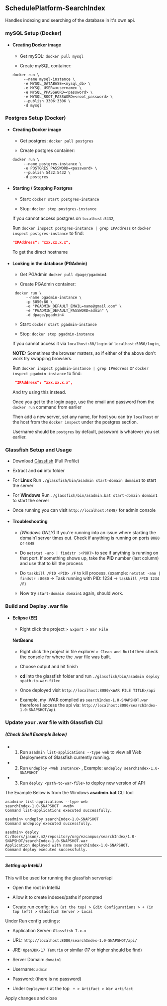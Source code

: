 

## SchedulePlatform-SearchIndex

Handles indexing and searching of the database in it's own api.



### mySQL Setup (Docker)

*   #### Creating Docker image

       - Get mySQL: `docker pull mysql`

       - Create mySQL container:
       ```shell
       docker run \
            --name mysql-instance \
            -e MYSQL_DATABASE=<mysql_db> \
            -e MYSQL_USER=<username> \
            -e MYSQL_PPASSWORD=<password> \
            -e MYSQL_ROOT_PASSWORD=<root_password> \
            --publish 3306:3306 \
            -d mysql
       ```



### Postgres Setup (Docker)

*   #### Creating Docker image

       - Get postgres: `docker pull postgres`

       - Create postgres container: 
       ```shell
       docker run \
            --name postgres-instance \
            -e POSTGRES_PASSWORD=<password> \
            --publish 5432:5432 \
            -d postgres
       ```

*   #### Starting / Stopping Postgres

       - Start: `docker start postgres-instance`

       - Stop: `docker stop postgres-instance`


    If you cannot access postgres on `localhost:5432`,
    
    Run `docker inspect postgres-instance | grep IPAddress` or `docker inspect postgres-instance` to find:
    ```json
    "IPAddress": "xxx.xx.x.x",
    ```
    To get the direct hostname


*   #### Looking in the database (PGAdmin)

       - Get PGAdmin `docker pull dpage/pgadmin4`

       - Create PGAdmin container:
       ```shell
        docker run \
             --name pgadmin-instance \
             -p 5050:80 \
             -e "PGADMIN_DEFAULT_EMAIL=name@gmail.com" \
             -e "PGADMIN_DEFAULT_PASSWORD=admin" \
             -d dpage/pgadmin4
       ```

       - Start: `docker start pgadmin-instance`

       - Stop: `docker stop pgadmin-instance`

       If you cannot access it via `localhost:80/login` or `localhost:5050/login`,

       **NOTE:** Sometimes the browser matters, so if either of the above don't work try swapping browsers.

       Run `docker inspect pgadmin-instance | grep IPAddress` or `docker inspect pgadmin-instance` to find:
       ```json
        "IPAddress": "xxx.xx.x.x",
       ```
       And try using this instead.


       Once you get to the login page, use the email and password from the `docker run` command from earlier

       Then add a new server, set any name, for host you can try `localhost` or the host from the `docker inspect` under the postgres section.

       Username should be `postgres` by default, password is whatever you set earlier.



### Glassfish Setup and Usage

- Download [Glassfish](https://projects.eclipse.org/projects/ee4j.glassfish/downloads) (Full Profile)

- Extract and **cd** into folder

- For **Linux** Run `./glassfish/bin/asadmin start-domain domain1` to start the server

- For **Windows** Run `./glassfish/bin/asadmin.bat start-domain domain1` to start the server

- Once running you can visit `http://localhost:4848/` for admin console

* #### Troubleshooting

    - *(Windows ONLY)* If you're running into an issue where starting the domain1 server times out. Check if anything is running on ports `8080` or `4848`
      
    - Do `netstat -ano | findstr :<PORT>` to see if anything is running on that port. If something shows up, take the **PID** number (last column) and use that to kill the process
       
    - Do `taskkill /PID <PID> /F` to kill process. (example: `netstat -ano | findstr :8080` -> Task running with PID: 1234 -> `taskkill /PID 1234 /F`)
       
    - Now try `start-domain domain1` again, should work.


### Build and Deplay .war file

*   #### Eclipse (EE)

    -   Right click the project `> Export > War File`

    #### NetBeans 

    - Right click the project in file explorer `> Clean and Build` then check the console for where the .war file was built.

    -   Choose output and hit finish

    -   **cd** into the glassfish folder and run `./glassfish/bin/asadmin deploy <path-to-war-file>`

    -   Once deployed visit `http://localhost:8080/<WAR FILE TITLE>/api` 

    - Example, my .WAR compiled as `searchIndex-1.0-SNAPSHOT.war` therefore I access the api via: `http://localhost:8080/searchIndex-1.0-SNAPSHOT/api`


### Update your .war file with Glassfish CLI 
##### (Check Shell Example Below)

- 1. Run `asadmin list-applications --type web` to view all Web Deployments of Glassfish currently running. 
- 2. Run `undeploy <Web Instance>` , Example: `undeploy searchIndex-1.0-SNAPSHOT` 
- 3. Run `deploy <path-to-war-file>` to deploy new version of API

The Example Below is from the Windows **asadmin.bat** CLI tool

```shell
asadmin> list-applications --type web
searchIndex-1.0-SNAPSHOT  <web>
Command list-applications executed successfully.

asadmin> undeploy searchIndex-1.0-SNAPSHOT
Command undeploy executed successfully.

asadmin> deploy C:/Users/jason/.m2/repository/org/ezcampus/searchIndex/1.0-SNAPSHOT/searchIndex-1.0-SNAPSHOT.war
Application deployed with name searchIndex-1.0-SNAPSHOT.
Command deploy executed successfully.
```

<hr/>

##### Setting up IntelliJ 

This will be used for running the glassfish server/api

- Open the root in IntelliJ

- Allow it to create indexes/paths if prompted

- Create run config:
`Run (at the top) > Edit Configurations > + (in top left) > Glassfish Server > Local`

Under Run config settings:

- Application Server: `Glassfish 7.x.x`

- URL: `http://localhost:8080/searchIndex-1.0-SNAPSHOT/api/`

- JRE: `OpenJDK-17 Temurin` or similar (17 or higher should be find)

- Server Domain: `domain1`

- Username: `admin`

- Password: (there is no password)

- Under `Deployment` at the top ` + > Artifact > War artifact`

Apply changes and close